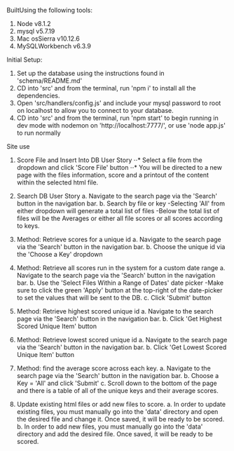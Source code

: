 BuiltUsing the following tools:
1. Node v8.1.2
2. mysql v5.7.19
3. Mac osSierra v10.12.6
4. MySQLWorkbench v6.3.9


Initial Setup:
1. Set up the database using the instructions found in 'schema/README.md'
2. CD into 'src' and from the terminal, run 'npm i' to install all the dependencies.
3. Open 'src/handlers/config.js' and include your mysql password to root on localhost to allow you to connect to your database.
4. CD into 'src' and from the terminal, run 'npm start' to begin running in dev mode with nodemon on 'http://localhost:7777/', or use 'node app.js' to run normally


Site use
1. Score File and Insert Into DB User Story
⋅⋅* Select a file from the dropdown and click 'Score File' button
⋅⋅* You will be directed to a new page with the files information, score and a printout of the content within the selected html file.

2. Search DB User Story
  a. Navigate to the search page via the 'Search' button in the navigation bar.
  b. Search by file or key
    -Selecting 'All' from either dropdown will generate a total list of files
    -Below the total list of files will be the Averages or either all file scores or all scores according to keys.

3. Method: Retrieve scores for a unique id
  a. Navigate to the search page via the 'Search' button in the navigation bar.
  b. Choose the unique id via the 'Choose a Key' dropdown

4. Method: Retrieve all scores run in the system for a custom date range
  a. Navigate to the search page via the 'Search' button in the navigation bar.
  b. Use the 'Select Files Within a Range of Dates' date picker
    -Make sure to click the green 'Apply' button at the top-right of the date-picker to set the values that will be sent to the DB.
  c. Click 'Submit' button

5. Method: Retrieve highest scored unique id
  a. Navigate to the search page via the 'Search' button in the navigation bar.
  b. Click 'Get Highest Scored Unique Item' button

6. Method: Retrieve lowest scored unique id
  a. Navigate to the search page via the 'Search' button in the navigation bar.
  b. Click 'Get Lowest Scored Unique Item' button

7. Method: find the average score across each key.
  a. Navigate to the search page via the 'Search' button in the navigation bar.
  b. Choose a Key = 'All' and click 'Submit'
  c. Scroll down to the bottom of the page and there is a table of all of the unique keys and their average scores.

8. Update existing html files or add new files to score.
  a. In order to update existing files, you must manually go into the 'data' directory and open the desired file and change it. Once saved, it will be ready to be scored.
  b. In order to add new files, you must manually go into the 'data' directory and add the desired file. Once saved, it will be ready to be scored.
